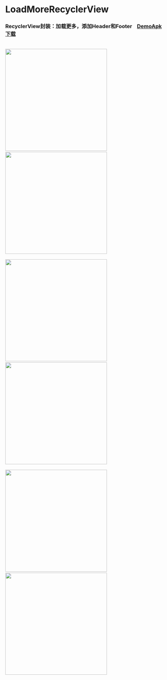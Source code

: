 # LoadMoreRecyclerView
### RecyclerView封装：加载更多，添加Header和Footer &nbsp;&nbsp;&nbsp;[DemoApk下载](https://fir.im/wjsa?release_id=595ccb6eca87a86df20002b5) <br/><br/>

  <img src="https://github.com/wpq2014/LoadMoreRecyclerView/blob/master/images/HeaderAndFooter.gif" width="320px"/>&nbsp;&nbsp;&nbsp;&nbsp;<img src="https://github.com/wpq2014/LoadMoreRecyclerView/blob/master/images/LinearLayoutManager.gif" width="320px"/> <br/><br/>
  <img src="https://github.com/wpq2014/LoadMoreRecyclerView/blob/master/images/GridLayoutManager.gif" width="320px"/>&nbsp;&nbsp;&nbsp;&nbsp;<img src="https://github.com/wpq2014/LoadMoreRecyclerView/blob/master/images/StaggeredGridLayoutManager.gif" width="320px"/> <br/><br/>
  <img src="https://github.com/wpq2014/LoadMoreRecyclerView/blob/master/images/MultiViewType1.gif" width="320px"/>&nbsp;&nbsp;&nbsp;&nbsp;<img src="https://github.com/wpq2014/LoadMoreRecyclerView/blob/master/images/MultiViewType2.gif" width="320px"/> <br/>

